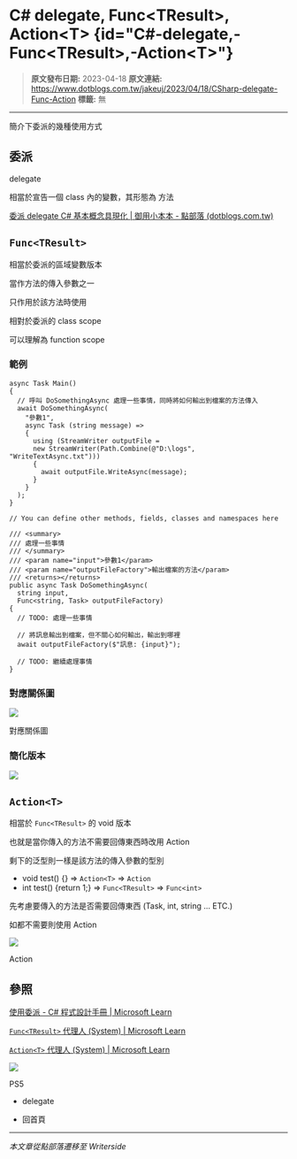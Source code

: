# C# delegate, Func&lt;TResult&gt;, Action&lt;T&gt; {id="C#-delegate,-Func&lt;TResult&gt;,-Action&lt;T&gt;"}

> **原文發布日期:** 2023-04-18
> **原文連結:** https://www.dotblogs.com.tw/jakeuj/2023/04/18/CSharp-delegate-Func-Action
> **標籤:** 無

---

簡介下委派的幾種使用方式

## 委派

delegate

相當於宣告一個 class 內的變數，其形態為 方法

[委派 delegate C# 基本概念具現化 | 御用小本本 - 點部落 (dotblogs.com.tw)](https://dotblogs.com.tw/jakeuj/2012/10/30/CSharp-delegate)

## `Func<TResult>`

相當於委派的區域變數版本

當作方法的傳入參數之一

只作用於該方法時使用

相對於委派的 class scope

可以理解為 function scope

### 範例

```
async Task Main()
{
  // 呼叫 DoSomethingAsync 處理一些事情，同時將如何輸出到檔案的方法傳入
  await DoSomethingAsync(
    "參數1",
    async Task (string message) =>
    {
      using (StreamWriter outputFile =
      new StreamWriter(Path.Combine(@"D:\logs", "WriteTextAsync.txt")))
      {
        await outputFile.WriteAsync(message);
      }
    }
  );
}

// You can define other methods, fields, classes and namespaces here

/// <summary>
/// 處理一些事情
/// </summary>
///	<param name="input">參數1</param>
///	<param name="outputFileFactory">輸出檔案的方法</param>
/// <returns></returns>
public async Task DoSomethingAsync(
  string input,
  Func<string, Task> outputFileFactory)
{
  // TODO: 處理一些事情

  // 將訊息輸出到檔案，但不關心如何輸出，輸出到哪裡
  await outputFileFactory($"訊息: {input}");

  // TODO: 繼續處理事情
}
```

### 對應關係圖

![](https://dotblogsfile.blob.core.windows.net/user/小小朱/7bdeeccd-06ec-4edf-87f6-4520d8919414/1681801092.png.png)

對應關係圖

### 簡化版本

![](https://dotblogsfile.blob.core.windows.net/user/小小朱/7bdeeccd-06ec-4edf-87f6-4520d8919414/1681803742.png.png)

## `Action<T>`

相當於 `Func<TResult>` 的 void 版本

也就是當你傳入的方法不需要回傳東西時改用 Action

剩下的泛型則一樣是該方法的傳入參數的型別

* void test() {} => `Action<T>` => `Action`
* int test() {return 1;} => `Func<TResult>` => `Func<int>`

先考慮要傳入的方法是否需要回傳東西 (Task, int, string … ETC.)

如都不需要則使用 Action

![](https://dotblogsfile.blob.core.windows.net/user/小小朱/7bdeeccd-06ec-4edf-87f6-4520d8919414/1681804146.png.png)

Action

## 參照

[使用委派 - C# 程式設計手冊 | Microsoft Learn](https://learn.microsoft.com/zh-tw/dotnet/csharp/programming-guide/delegates/using-delegates)

[`Func<TResult>` 代理人 (System) | Microsoft Learn](https://learn.microsoft.com/zh-tw/dotnet/api/system.func-1?view=net-7.0)

[`Action<T>` 代理人 (System) | Microsoft Learn](https://learn.microsoft.com/zh-tw/dotnet/api/system.action-1?view=net-7.0)

![](https://card.psnprofiles.com/1/jakeuj.png)

PS5

* delegate

* 回首頁

---

*本文章從點部落遷移至 Writerside*
